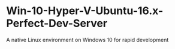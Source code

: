 # Win-10-Hyper-V-Ubuntu-16.x-Perfect-Dev-Server
A native Linux environment on Windows 10 for rapid development

